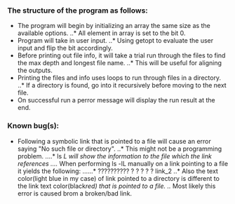 ### The structure of the program as follows:
* The program will begin by initializing an array the same size as the available options.
    ..* All element in array is set to the bit 0.
* Program will take in user input.
    ..* Using getopt to evaluate the user input and flip the bit accordingly.
* Before printing out file info, it will take a trial run through the files to find the max depth and longest file name.
    ..* This will be useful for aligning the outputs.
* Printing the files and info uses loops to run through files in a directory.
    ..* If a directory is found, go into it recursively before moving to the next file.
* On successful run a perror message will display the run result at the end.

### Known bug(s):
* Following a symbolic link that is pointed to a file will cause an error saying "No such file or directory".
    ..* This might not be a programming problem.
        ....* ls *L will show the information to the file which the link references
        ....* When performing ls -lL manually on a link pointing to a file it yields the following:
            ......* ?????????? ? ?    ?           ?            ? link_2
    ..* Also the text color(light blue in my case) of link pointed to a directory is different to the link text color(black*red) that is pointed to a file.
    ..* Most likely this error is caused brom a broken/bad link.

